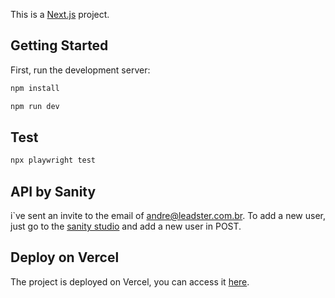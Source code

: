 This is a [Next.js](https://nextjs.org/) project.

## Getting Started

First, run the development server:

```bash
npm install

npm run dev
```

## Test

```bash
npx playwright test
```

## API by Sanity

i`ve sent an invite to the email of andre@leadster.com.br. To add a new user, just go to the [sanity studio](http://localhost:3333) and add a new user in POST.

## Deploy on Vercel

The project is deployed on Vercel, you can access it [here](https://video-portifolio.vercel.app/).
